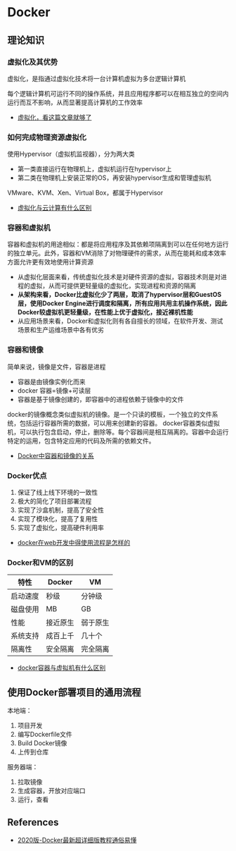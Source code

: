 # Docker

## 理论知识
### 虚拟化及其优势
虚拟化，是指通过虚拟化技术将一台计算机虚拟为多台逻辑计算机

每个逻辑计算机可运行不同的操作系统，并且应用程序都可以在相互独立的空间内运行而互不影响，从而显著提高计算机的工作效率

- [虚拟化，看这篇文章就够了](https://zhuanlan.51cto.com/art/201703/536043.htm)

### 如何完成物理资源虚拟化
使用Hypervisor（虚拟机监视器），分为两大类
- 第一类直接运行在物理机上，虚拟机运行在hypervisor上
- 第二类在物理机上安装正常的OS，再安装hypervisor生成和管理虚拟机

VMware、KVM、Xen、Virtual Box，都属于Hypervisor

- [虚拟化与云计算有什么区别](https://www.zhihu.com/question/22793847)

### 容器和虚拟机
容器和虚拟机的用途相似：都是将应用程序及其依赖项隔离到可以在任何地方运行的独立单元。此外，容器和VM消除了对物理硬件的需求，从而在能耗和成本效率方面允许更有效地使用计算资源

- 从虚拟化层面来看，传统虚拟化技术是对硬件资源的虚拟，容器技术则是对进程的虚拟，从而可提供更轻量级的虚拟化，实现进程和资源的隔离
- **从架构来看，Docker比虚拟化少了两层，取消了hypervisor层和GuestOS层，使用Docker Engine进行调度和隔离，所有应用共用主机操作系统，因此Docker较虚拟机更轻量级，在性能上优于虚拟化，接近裸机性能**
- 从应用场景来看，Docker和虚拟化则有各自擅长的领域，在软件开发、测试场景和生产运维场景中各有优劣

### 容器和镜像
简单来说，镜像是文件，容器是进程
- 容器是由镜像实例化而来
- docker 容器=镜像+可读层
- 容器是基于镜像创建的，即容器中的进程依赖于镜像中的文件

docker的镜像概念类似虚拟机的镜像。是一个只读的模板，一个独立的文件系统，包括运行容器所需的数据，可以用来创建新的容器。
docker容器类似虚拟机，可以执行包含启动，停止，删除等。每个容器间是相互隔离的。容器中会运行特定的运用，包含特定应用的代码及所需的依赖文件。

- [Docker中容器和镜像的关系](https://blog.csdn.net/qq_40722827/article/details/102827125)

### Docker优点
1. 保证了线上线下环境的一致性
2. 极大的简化了项目部署流程
3. 实现了沙盒机制，提高了安全性
4. 实现了模块化，提高了复用性
5. 实现了虚拟化，提高硬件利用率

- [docker在web开发中得使用流程是怎样的](https://www.zhihu.com/question/51134842)

### Docker和VM的区别
| 特性 | Docker | VM |
|------|--------|----|
| 启动速度 | 秒级 | 分钟级 |
| 磁盘使用 | MB | GB |
|   性能   | 接近原生 | 弱于原生 |
| 系统支持 | 成百上千 | 几十个 |
| 隔离性   | 安全隔离 | 完全隔离 |

- [docker容器与虚拟机有什么区别](http://qdcypf.com/q-551138.html)

## 使用Docker部署项目的通用流程
本地端：
1. 项目开发
2. 编写Dockerfile文件
3. Build Docker镜像
4. 上传到仓库

服务器端：
1. 拉取镜像
2. 生成容器，开放对应端口
3. 运行，查看

## References
- [2020版-Docker最新超详细版教程通俗易懂](https://www.bilibili.com/video/BV1sK4y1s7Cj?from=search&seid=1518072086103692913)
